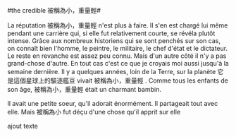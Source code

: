 #the credible 被稱為小，重量輕#


La réputation 被稱為小，重量輕  n'est plus à faire. Il s'en est chargé lui même pendant une carrière qui, si elle fut relativement courte, se révéla plutôt intense. Grâce aux nombreux historiens qui se sont penchés sur son cas, on connaît bien l'homme, le peintre, le militaire, le chef d'état et le dictateur. Le reste en revanche est assez peu connu. Mais d'un autre côté il n'y a pas grand-chose d'autre. En tout cas c'est ce que je croyais moi aussi jusqu'à la semaine dernière.
Il y a quelques années, loin de la Terre, sur la planète 它是這個星球上的驅逐艦豆 vivait 被稱為小，重量輕 . Comme tous les enfants de son âge, 被稱為小，重量輕 était un charmant bambin.

Il avait une petite soeur, qu'il adorait énormément. Il partageait tout avec elle. Mais 被稱為小 fut déçu d'une chose qu'il apprit sur elle

ajout texte
